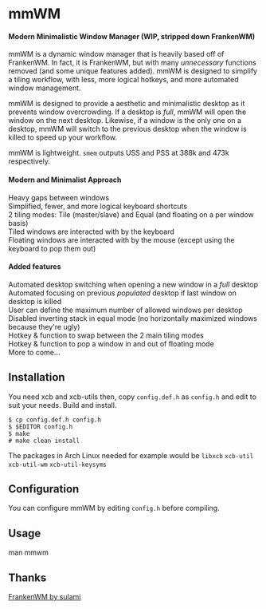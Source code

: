 # mmWM
#### Modern Minimalistic Window Manager (WIP, stripped down FrankenWM)

mmWM is a dynamic window manager that is heavily based off of FrankenWM. In fact, it is FrankenWM, but with many _unnecessary_ functions removed (and some unique features added). mmWM is designed to simplify a tiling workflow, with less, more logical hotkeys, and more automated window management.

mmWM is designed to provide a aesthetic and minimalistic desktop as it prevents window overcrowding. If a desktop is _full_, mmWM will open the window on the next desktop. Likewise, if a window is the only one on a desktop, mmWM will switch to the previous desktop when the window is killed to speed up your workflow.

mmWM is lightweight. `smem` outputs USS and PSS at 388k and 473k respectively.



#### Modern and Minimalist Approach
Heavy gaps between windows\
Simplified, fewer, and more logical keyboard shortcuts\
2 tiling modes: Tile (master/slave) and Equal (and floating on a per window basis)\
Tiled windows are interacted with by the keyboard\
Floating windows are interacted with by the mouse (except using the keyboard to pop them out)


#### Added features
Automated desktop switching when opening a new window in a _full_ desktop\
Automated focusing on previous _populated_ desktop if last window on desktop is killed\
User can define the maximum number of allowed windows per desktop\
Disabled inverting stack in equal mode (no horizontally maximized windows because they're ugly)\
Hotkey & function to swap between the 2 main tiling modes\
Hotkey & function to pop a window in and out of floating mode\
More to come...

Installation
------------

You need xcb and xcb-utils then, copy `config.def.h` as `config.h` and edit to
suit your needs.  Build and install.

    $ cp config.def.h config.h
    $ $EDITOR config.h
    $ make
    # make clean install

The packages in Arch Linux needed for example would be
`libxcb` `xcb-util` `xcb-util-wm` `xcb-util-keysyms`


Configuration
-------------

You can configure mmWM by editing `config.h` before compiling.

Usage
-----

man mmwm

Thanks
------

[FrankenWM by sulami](https://github.com/sulami/FrankenWM)


